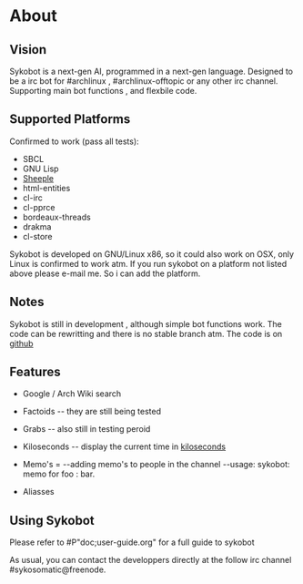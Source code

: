 About
=====

Vision
------

Sykobot is a next-gen AI, programmed in a next-gen language. Designed to be a irc bot for #archlinux , #archlinux-offtopic or any other irc channel. Supporting main bot functions , and flexbile code.


Supported Platforms
-------------------
Confirmed to work (pass all tests):

* SBCL
* GNU Lisp
* [Sheeple][1]
* html-entities
* cl-irc
* cl-pprce
* bordeaux-threads
* drakma
* cl-store


Sykobot is developed on GNU/Linux x86, so it could also work on OSX, only Linux is confirmed to work atm.
If you run sykobot on a platform not listed above please e-mail me. So i can add the platform.


Notes
-----

Sykobot is still in development , although simple bot functions work. The code can be rewritting and there is no stable branch atm. The code is on [github][2]


Features
--------

* Google / Arch Wiki  search 

* Factoids -- they are still being tested

* Grabs -- also still in testing peroid

* Kiloseconds -- display the current time in [kiloseconds][3]

* Memo's =  --adding memo's to people in the channel
	    --usage:  sykobot: memo for foo :  bar.

* Aliasses 


Using Sykobot
-------------

Please refer to #P"doc;user-guide.org" for a full guide to sykobot

As usual, you can contact the developpers directly at the follow irc channel #sykosomatic@freenode.  


[1]: http://github.com/sykopomp/sheeple
[2]: http://github.com/sykopomp/sykobot
[3]: http://bavardage.github.com/Kiloseconds
